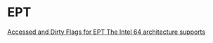 # EPT
[Accessed and Dirty Flags for EPT The Intel 64 architecture supports](./Access_And_Dirty_flags_for_ept.md)
